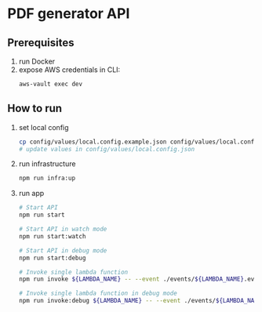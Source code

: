 # PDF generator API

## Prerequisites

1. run Docker
1. expose AWS credentials in CLI:
   ```bash
   aws-vault exec dev
   ```

## How to run

1. set local config
   ```bash
   cp config/values/local.config.example.json config/values/local.config.json
   # update values in config/values/local.config.json
   ```
1. run infrastructure
   ```bash
   npm run infra:up
   ```
1. run app

   ```bash
   # Start API
   npm run start

   # Start API in watch mode
   npm run start:watch

   # Start API in debug mode
   npm run start:debug

   # Invoke single lambda function
   npm run invoke ${LAMBDA_NAME} -- --event ./events/${LAMBDA_NAME}.event.json

   # Invoke single lambda function in debug mode
   npm run invoke:debug ${LAMBDA_NAME} -- --event ./events/${LAMBDA_NAME}.event.json
   ```
